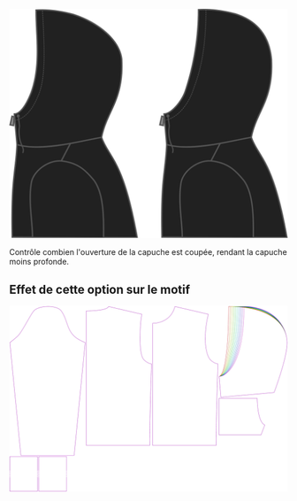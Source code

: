 ![Coupe arrière de capuche](./hoodcutback.svg)

Contrôle combien l'ouverture de la capuche est coupée, rendant la capuche moins profonde.


## Effet de cette option sur le motif
![Cette image montre l'effet de cette option en superposant plusieurs variantes qui ont une valeur différente pour cette option](huey_hoodcutback_sample.svg "Effet de cette option sur le motif")